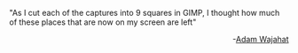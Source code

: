 "As I cut each of the captures into 9 squares in GIMP, I thought how much of these places that are now on my screen are left"

<div style="text-align: right;">
    -<a href='https://adamwajahat.github.io/'>Adam Wajahat</a>
</div>